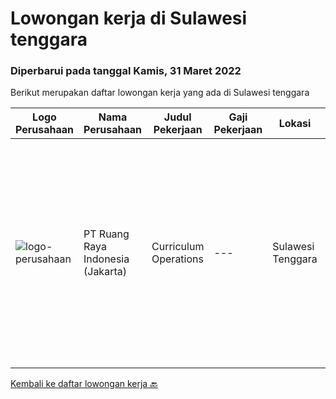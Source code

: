 
  # Lowongan kerja di Sulawesi tenggara

  ### Diperbarui pada tanggal Kamis, 31 Maret 2022

  Berikut merupakan daftar lowongan kerja yang ada di Sulawesi tenggara

  |Logo Perusahaan | Nama Perusahaan | Judul Pekerjaan | Gaji Pekerjaan | Lokasi | Deskripsi | Tanggal diunggah | Pranala |
  | -------------- | --------------- | --------------- | --------- | --------- | -------------- | ------- | ----------- |
  |![logo-perusahaan](https://image-service-cdn.seek.com.au/7eee59ea5934120f389dd02961ddcb6b62946481/ee4dce1061f3f616224767ad58cb2fc751b8d2dc)|PT Ruang Raya Indonesia (Jakarta)|Curriculum Operations|---|Sulawesi Tenggara|Ruangguru is a tech-enabled education company that provides a one-stop learning experience for students to have better access to quality content and...|Selasa, 29 Maret 2022|https://www.jobstreet.co.id/id/job/curriculum-operations-1030870478?token=0~66569847-e20d-433c-b92f-c10245aa3e68&sectionRank=1&jobId=jobstreet-id-job-1030870478|


  [Kembali ke daftar lowongan kerja 🔙](../README.md#daftar-lowongan-kerja)
  